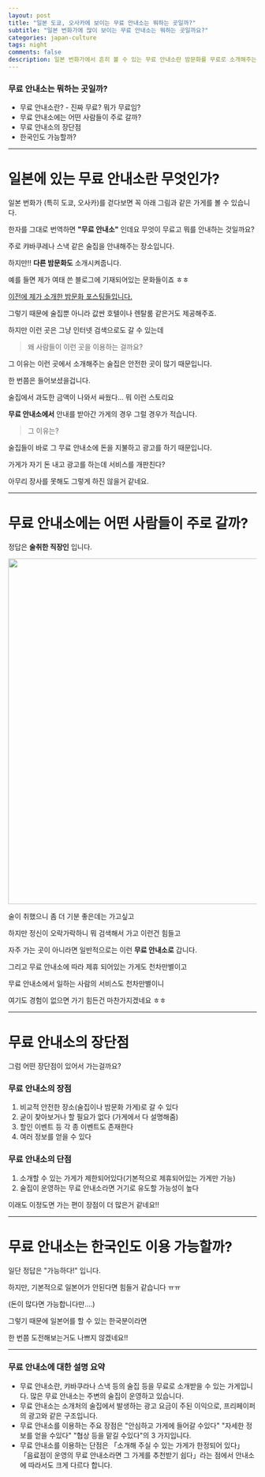 ```yaml
---  
layout: post  
title: "일본 도쿄, 오사카에 보이는 무료 안내소는 뭐하는 곳일까?"  
subtitle: "일본 번화가에 많이 보이는 무료 안내소는 뭐하는 곳일까요?"  
categories: japan-culture
tags: night
comments: false
description: 일본 번화가에서 흔히 볼 수 있는 무료 안내소란 밤문화를 무료로 소개해주는 곳입니다. 주로 근처 유흥업소에서 운영하는 경우가 많으며 밤문화 가게와 같이 상생관계입니다.
---  
```


### 무료 안내소는 뭐하는 곳일까?
* 무료 안내소란? - 진짜 무료? 뭐가 무료임?
* 무료 안내소에는 어떤 사람들이 주로 갈까?
* 무료 안내소의 장단점
* 한국인도 가능할까?

---------------

# 일본에 있는 무료 안내소란 무엇인가?

일본 번화가 (특히 도쿄, 오사카)를 걷다보면 꼭 아래 그림과 같은 가게를 볼 수 있습니다.

한자를 그대로 번역하면 **"무료 안내소"** 인데요 무엇이 무료고 뭐를 안내하는 것일까요?

주로 캬바쿠레나 스낵 같은 술집을 안내해주는 장소입니다.

하지만!! **다른 밤문화도** 소개시켜줍니다.

예를 들면 제가 여태 쓴 블로그에 기재되어있는 문화들이죠 ㅎㅎ

<a href="https://mmol.tistory.com/203">이전에 제가 소개한 밤문화 포스팅들입니다.</a>

그렇기 때문에 술집뿐 아니라 값싼 호텔이나 렌탈룸 같은거도 제공해주죠.

하지만 이런 곳은 그냥 인터넷 검색으로도 갈 수 있는데

> 왜 사람들이 이런 곳을 이용하는 걸까요?

그 이유는 이런 곳에서 소개해주는 술집은 안전한 곳이 많기 때문입니다.

한 번쯤은 들어보셨을겁니다.

술집에서 과도한 금액이 나와서 싸웠다... 뭐 이런 스토리요

**무료 안내소에서** 안내를 받아간 가게의 경우 그럴 경우가 적습니다.

> 그 이유는?

술집들이 바로 그 무료 안내소에 돈을 지불하고 광고를 하기 때문입니다.

가게가 자기 돈 내고 광고를 하는데 서비스를 개판친다?

아무리 장사를 못해도 그렇게 하진 않을거 같네요.

------------------

# 무료 안내소에는 어떤 사람들이 주로 갈까?

정답은 **술취한 직장인** 입니다.

<img src="https://user-images.githubusercontent.com/122518237/213445184-b6dde965-e9ce-4707-9934-f8db0b98e9e8.png" width="700">

술이 취했으니 좀 더 기분 좋은데는 가고싶고

하지만 정신이 오락가락하니 뭐 검색해서 가고 이런건 힘들고

자주 가는 곳이 아니라면 일반적으로는 이런 **무료 안내소로** 갑니다.

그리고 무료 안내소에 따라 제휴 되어있는 가게도 천차만별이고

무료 안내소에서 일하는 사람의 서비스도 천차만별이니 

여기도 경험이 없으면 가기 힘든건 마찬가지겠네요 ㅎㅎ

------------------------

# 무료 안내소의 장단점

그럼 어떤 장단점이 있어서 가는걸까요?

### 무료 안내소의 장점
1. 비교적 안전한 장소(술집이나 밤문화 가게)로 갈 수 있다
2. 굳이 찾아보거나 할 필요가 없다 (가게에서 다 설명해줌)
3. 할인 이벤트 등 각 종 이벤트도 존재한다
4. 여러 정보를 얻을 수 있다


### 무료 안내소의 단점
1. 소개할 수 있는 가게가 제한되어있다(기본적으로 제휴되어있는 가게만 가능)
2. 술집이 운영하는 무료 안내소라면 거기로 유도할 가능성이 높다

이래도 이정도면 가는 편이 장점이 더 많은거 같네요!!

-----------------------

# 무료 안내소는 한국인도 이용 가능할까?

일단 정답은 "가능하다!" 입니다.

하지만, 기본적으로 일본어가 안된다면 힘들거 같습니다 ㅠㅠ

(돈이 많다면 가능합니다만....)

그렇기 때문에 일본어를 할 수 있는 한국분이라면

한 번쯤 도전해보는거도 나쁘지 않겠네요!!

-----------------------

### 무료 안내소에 대한 설명 요약

* 무료 안내소란, 캬바쿠라나 스낵 등의 술집 등을 무료로 소개받을 수 있는 가게입니다. 많은 무료 안내소는 주변의 술집이 운영하고 있습니다.
* 무료 안내소는 소개처의 술집에서 발생하는 광고 요금이 주된 이익으로, 프리페이퍼의 광고와 같은 구조입니다.
* 무료 안내소를 이용하는 주요 장점은 "안심하고 가게에 들어갈 수있다" "자세한 정보를 얻을 수있다" "협상 등을 맡길 수있다"의 3 가지입니다.
* 무료 안내소를 이용하는 단점은 「소개해 주실 수 있는 가게가 한정되어 있다」 「음료점이 운영의 무료 안내소라면 그 가게를 추천받기 쉽다」라는 점에서 안내소에 따라서도 크게 다르다 합니다.





